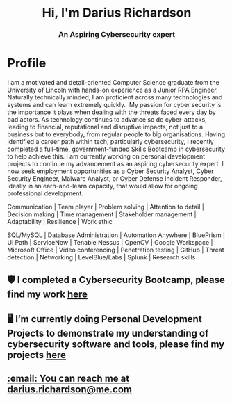 <h1 align="center">Hi, I'm Darius Richardson</h1>
<h3 align="center">An Aspiring Cybersecurity expert</h3>
<h1>Profile</h1>
I am a motivated and detail-oriented Computer Science graduate from the University of Lincoln with hands-on experience as a Junior RPA Engineer. Naturally technically minded, I am proficient across many technologies and systems and can learn extremely quickly. 
My passion for cyber security is the importance it plays when dealing with the threats faced every day by bad actors. As technology continues to advance so do cyber-attacks, leading to financial, reputational and disruptive impacts, not just to a business but to everybody, from regular people to big organisations. Having identified a career path within tech, particularly cybersecurity, I recently completed a full-time, government-funded Skills Bootcamp in cybersecurity to help achieve this. I am currently working on personal development projects to continue my advancement as an aspiring cybersecurity expert. I now seek employment opportunities as a Cyber Security Analyst, Cyber Security Engineer, Malware Analyst, or Cyber Defense Incident Responder, ideally in an earn-and-learn capacity, that would allow for ongoing professional development.

Communication | Team player | Problem solving | Attention to detail | Decision making | Time management | Stakeholder management | Adaptability | Resilience | Work ethic

SQL/MySQL | Database Administration | Automation Anywhere | BluePrism | Ui Path | ServiceNow | Tenable Nessus | OpenCV | Google Workspace | Microsoft Office | Video conferencing | Penetration testing | GitHub | Threat detection | Networking | LevelBlue/Labs | Splunk | Research skills
<h2>🛡️ I completed a Cybersecurity Bootcamp, please find my work <a href="https://github.com/dariusrichardson55/CyberSecurity-Bootcamp" target="blank">here</h2></a>

<h2>🖥️ I’m currently doing Personal Development Projects to demonstrate my understanding of cybersecurity software and tools, please find my projects <a href="https://github.com/dariusrichardson55/Personal-Development-Projects" target="blank">here</h2>

<h2>:email: You can reach me at darius.richardson@me.com</h2>

